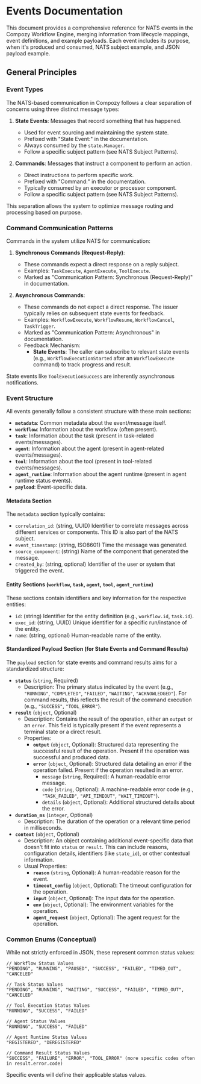 # Events Documentation

This document provides a comprehensive reference for NATS events in the Compozy Workflow Engine, merging information from lifecycle mappings, event definitions, and example payloads. Each event includes its purpose, when it's produced and consumed, NATS subject example, and JSON payload example.

## General Principles

### Event Types

The NATS-based communication in Compozy follows a clear separation of concerns using three distinct message types:

1.  **State Events**: Messages that record something that has happened.
    -   Used for event sourcing and maintaining the system state.
    -   Prefixed with "State Event:" in the documentation.
    -   Always consumed by the `state.Manager`.
    -   Follow a specific subject pattern (see NATS Subject Patterns).

2.  **Commands**: Messages that instruct a component to perform an action.
    -   Direct instructions to perform specific work.
    -   Prefixed with "Command:" in the documentation.
    -   Typically consumed by an executor or processor component.
    -   Follow a specific subject pattern (see NATS Subject Patterns).

This separation allows the system to optimize message routing and processing based on purpose.

### Command Communication Patterns

Commands in the system utilize NATS for communication:

1.  **Synchronous Commands (Request-Reply)**:
    -   These commands expect a direct response on a reply subject.
    -   Examples: `TaskExecute`, `AgentExecute`, `ToolExecute`.
    -   Marked as "Communication Pattern: Synchronous (Request-Reply)" in documentation.

2.  **Asynchronous Commands**:
    -   These commands do not expect a direct response. The issuer typically relies on subsequent state events for feedback.
    -   Examples: `WorkflowExecute`, `WorkflowResume`, `WorkflowCancel`, `TaskTrigger`.
    -   Marked as "Communication Pattern: Asynchronous" in documentation.
    -   Feedback Mechanism:
        -   **State Events**: The caller can subscribe to relevant state events (e.g., `WorkflowExecutionStarted` after an `WorkflowExecute` command) to track progress and result.

State events like `ToolExecutionSuccess` are inherently asynchronous notifications.

### Event Structure

All events generally follow a consistent structure with these main sections:

-   **`metadata`**: Common metadata about the event/message itself.
-   **`workflow`**: Information about the workflow (often present).
-   **`task`**: Information about the task (present in task-related events/messages).
-   **`agent`**: Information about the agent (present in agent-related events/messages).
-   **`tool`**: Information about the tool (present in tool-related events/messages).
-   **`agent_runtime`**: Information about the agent runtime (present in agent runtime status events).
-   **`payload`**: Event-specific data.

#### Metadata Section

The `metadata` section typically contains:
-   `correlation_id`: (string, UUID) Identifier to correlate messages across different services or components. This ID is also part of the NATS subject.
-   `event_timestamp`: (string, ISO8601) Time the message was generated.
-   `source_component`: (string) Name of the component that generated the message.
-   `created_by`: (string, optional) Identifier of the user or system that triggered the event.

#### Entity Sections (`workflow`, `task`, `agent`, `tool`, `agent_runtime`)

These sections contain identifiers and key information for the respective entities:
-   `id`: (string) Identifier for the entity definition (e.g., `workflow.id`, `task.id`).
-   `exec_id`: (string, UUID) Unique identifier for a specific run/instance of the entity.
-   `name`: (string, optional) Human-readable name of the entity.

#### Standardized Payload Section (for State Events and Command Results)

The `payload` section for state events and command results aims for a standardized structure:

-   **`status`** (`string`, Required)
    -   Description: The primary status indicated by the event (e.g., `"RUNNING"`, `"COMPLETED"`, `"FAILED"`, `"WAITING"`, `"ACKNOWLEDGED"`). For command results, this reflects the result of the command execution (e.g., `"SUCCESS"`, `"TOOL_ERROR"`).
-   **`result`** (`object`, Optional)
    -   Description: Contains the result of the operation, either an `output` or an `error`. This field is typically present if the event represents a terminal state or a direct result.
    -   Properties:
        -   **`output`** (`object`, Optional): Structured data representing the successful result of the operation. Present if the operation was successful and produced data.
        -   **`error`** (`object`, Optional): Structured data detailing an error if the operation failed. Present if the operation resulted in an error.
            -   `message` (`string`, Required): A human-readable error message.
            -   `code` (`string`, Optional): A machine-readable error code (e.g., `"TASK_FAILED"`, `"API_TIMEOUT"`, `"WAIT_TIMEOUT"`).
            -   `details` (`object`, Optional): Additional structured details about the error.
-   **`duration_ms`** (`integer`, Optional)
    -   Description: The duration of the operation or a relevant time period in milliseconds.
-   **`context`** (`object`, Optional)
    -   Description: An object containing additional event-specific data that doesn't fit into `status` or `result`. This can include reasons, configuration details, identifiers (like `state_id`), or other contextual information.
    -   Usual Properties:
        -   **`reason`** (`string`, Optional): A human-readable reason for the event.
        -   **`timeout_config`** (`object`, Optional): The timeout configuration for the operation.
        -   **`input`** (`object`, Optional): The input data for the operation.
        -   **`env`** (`object`, Optional): The environment variables for the operation.
        -   **`agent_request`** (`object`, Optional): The agent request for the operation.

### Common Enums (Conceptual)

While not strictly enforced in JSON, these represent common status values:

```
// Workflow Status Values
"PENDING", "RUNNING", "PAUSED", "SUCCESS", "FAILED", "TIMED_OUT", "CANCELED"

// Task Status Values
"PENDING", "RUNNING", "WAITING", "SUCCESS", "FAILED", "TIMED_OUT", "CANCELED"

// Tool Execution Status Values
"RUNNING", "SUCCESS", "FAILED"

// Agent Status Values
"RUNNING", "SUCCESS", "FAILED"

// Agent Runtime Status Values
"REGISTERED", "DEREGISTERED"

// Command Result Status Values
"SUCCESS", "FAILURE", "ERROR", "TOOL_ERROR" (more specific codes often in result.error.code)
```

Specific events will define their applicable status values.
